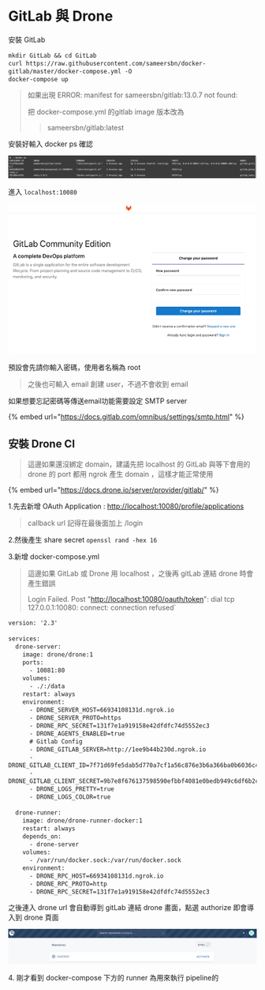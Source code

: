 # GitLab 與 Drone

安裝 GitLab

```
mkdir GitLab && cd GitLab
curl https://raw.githubusercontent.com/sameersbn/docker-gitlab/master/docker-compose.yml -O
docker-compose up
```

> 如果出現 ERROR: manifest for sameersbn/gitlab:13.0.7 not found:
>
> &#x20;把 docker-compose.yml 的gitlab image 版本改為&#x20;
>
> > sameersbn/gitlab:latest

安裝好輸入 docker ps 確認

![](<.gitbook/assets/螢幕快照 2020-07-31 上午10.03.27.png>)

進入 `localhost:10080`

![](<.gitbook/assets/螢幕快照 2020-07-31 上午10.03.31.png>)

預設會先請你輸入密碼，使用者名稱為 root

> 之後也可輸入 email 創建 user，不過不會收到 email

如果想要忘記密碼等傳送email功能需要設定 SMTP server

{% embed url="https://docs.gitlab.com/omnibus/settings/smtp.html" %}

## 安裝 Drone CI

> 這邊如果還沒綁定 domain，建議先把 localhost 的 GitLab 與等下會用的 drone 的 port 都用 ngrok 產生 domain ，這樣才能正常使用

{% embed url="https://docs.drone.io/server/provider/gitlab/" %}

1.先去新增 OAuth Application : [http://localhost:10080/profile/applications](http://localhost:10080/profile/applications)

> callback url 記得在最後面加上 /login

2.然後產生 share secret `openssl rand -hex 16`

3.新增 docker-compose.yml

> 這邊如果 GitLab 或 Drone 用 localhost ，之後再 gitLab 連結 drone 時會產生錯誤
>
> Login Failed. Post "[http://localhost:10080/oauth/token](http://localhost:10080/oauth/token)": dial tcp 127.0.0.1:10080: connect: connection refused\`

```
version: '2.3'

services:
  drone-server:
    image: drone/drone:1
    ports:
      - 10081:80
    volumes:
      - ./:/data
    restart: always
    environment:
      - DRONE_SERVER_HOST=66934108131d.ngrok.io
      - DRONE_SERVER_PROTO=https
      - DRONE_RPC_SECRET=131f7e1a919158e42dfdfc74d5552ec3
      - DRONE_AGENTS_ENABLED=true
      # Gitlab Config
      - DRONE_GITLAB_SERVER=http://1ee9b44b230d.ngrok.io
      - DRONE_GITLAB_CLIENT_ID=7f71d69fe5dab5d770a7cf1a56c876e3b6a366ba0b6036c4e320382714e5c84e
      - DRONE_GITLAB_CLIENT_SECRET=9b7e8f676137598590efbbf4081e0bedb949c6df6b2ca29be40b3bfb56bb419a
      - DRONE_LOGS_PRETTY=true
      - DRONE_LOGS_COLOR=true

  drone-runner:
    image: drone/drone-runner-docker:1
    restart: always
    depends_on:
      - drone-server
    volumes:
      - /var/run/docker.sock:/var/run/docker.sock
    environment:
      - DRONE_RPC_HOST=66934108131d.ngrok.io
      - DRONE_RPC_PROTO=http
      - DRONE_RPC_SECRET=131f7e1a919158e42dfdfc74d5552ec3
```

之後連入 drone url 會自動導到 gitLab 連結 drone 畫面，點選 authorize 即會導入到 drone 頁面

![](<.gitbook/assets/螢幕快照 2020-07-31 上午11.18.58.png>)

4\. 剛才看到 docker-compose 下方的 runner 為用來執行 pipeline的
